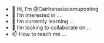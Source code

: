 - 👋 Hi, I’m @Cairhanasiacamuposting
- 👀 I’m interested in ...
- 🌱 I’m currently learning ...
- 💞️ I’m looking to collaborate on ...
- 📫 How to reach me ...

<!---
Cairhanasiacamuposting/Cairhanasiacamuposting is a ✨ special ✨ repository because its `README.md` (this file) appears on your GitHub profile.
You can click the Preview link to take a look at your changes.
--->
